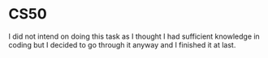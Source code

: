 # CS50
I did not intend on doing this task as I thought I had sufficient knowledge in coding but I decided to go through it anyway and I finished it at last.

